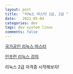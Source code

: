 ```yaml
---
layout: post
title:  "리눅스 마스터 1급, 2급 "
date:   2021-05-04
categories: dev
tags: dev system linux
comments: false
---
```

[국가공인 리눅스 마스터](https://www.ihd.or.kr/introducesubject1.do)

[인프런 리눅스 강의](https://www.inflearn.com/course/%EC%83%9D%ED%99%9C%EC%BD%94%EB%94%A9-%EB%A6%AC%EB%88%85%EC%8A%A4-%EA%B0%95%EC%A2%8C#)

리눅스 2급 자격증 시작해보자!
